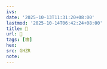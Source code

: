 ```yaml
---
ivs:
date: '2025-10-13T11:31:20+08:00'
lastmod: '2025-10-14T06:42:24+08:00'
title: 󰩄
url: 󰩄
tags: [檐]
hex: 
src: GHZR
note:
---
```

